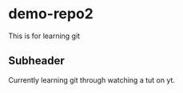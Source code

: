 # demo-repo2
This is for learning git

## Subheader

Currently learning git through watching a tut on yt.